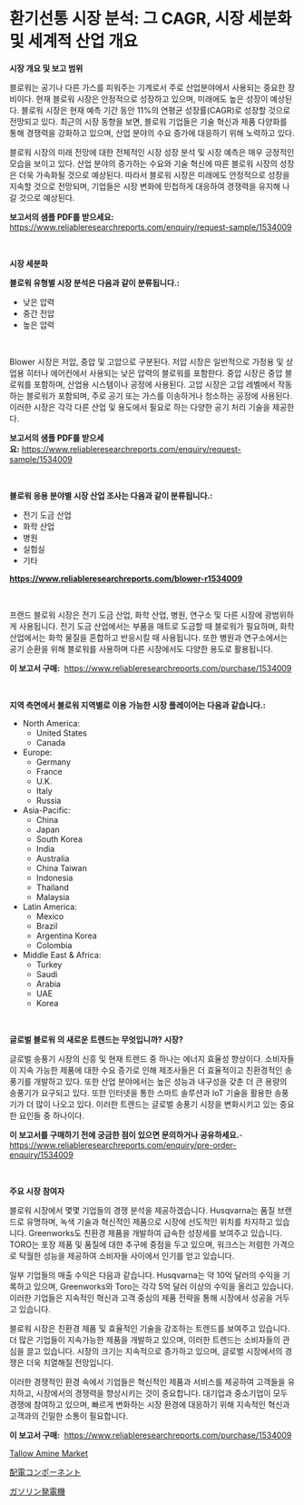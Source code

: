 <p><h1>환기선통 시장 분석: 그 CAGR, 시장 세분화 및 세계적 산업 개요</h1></p><p><strong>시장 개요 및 보고 범위</strong></p>
<p><p>블로워는 공기나 다른 가스를 피워주는 기계로서 주로 산업분야에서 사용되는 중요한 장비이다. 현재 블로워 시장은 안정적으로 성장하고 있으며, 미래에도 높은 성장이 예상된다. 블로워 시장은 현재 예측 기간 동안 11%의 연평균 성장률(CAGR)로 성장할 것으로 전망되고 있다. 최근의 시장 동향을 보면, 블로워 기업들은 기술 혁신과 제품 다양화를 통해 경쟁력을 강화하고 있으며, 산업 분야의 수요 증가에 대응하기 위해 노력하고 있다.</p><p>블로워 시장의 미래 전망에 대한 전체적인 시장 성장 분석 및 시장 예측은 매우 긍정적인 모습을 보이고 있다. 산업 분야의 증가하는 수요와 기술 혁신에 따른 블로워 시장의 성장은 더욱 가속화될 것으로 예상된다. 따라서 블로워 시장은 미래에도 안정적으로 성장을 지속할 것으로 전망되며, 기업들은 시장 변화에 민첩하게 대응하여 경쟁력을 유지해 나갈 것으로 예상된다.</p></p>
<p><strong>보고서의 샘플 PDF를 받으세요:</strong> <a href="https://www.reliableresearchreports.com/enquiry/request-sample/1534009">https://www.reliableresearchreports.com/enquiry/request-sample/1534009</a></p>
<p>&nbsp;</p>
<p><strong>시장 세분화</strong></p>
<p><strong>블로워 유형별 시장 분석은 다음과 같이 분류됩니다.:</strong></p>
<p><ul><li>낮은 압력</li><li>중간 전압</li><li>높은 압력</li></ul></p>
<p>&nbsp;</p>
<p><p>Blower 시장은 저압, 중압 및 고압으로 구분된다. 저압 시장은 일반적으로 가정용 및 상업용 히터나 에어컨에서 사용되는 낮은 압력의 블로워를 포함한다. 중압 시장은 중압 블로워를 포함하며, 산업용 시스템이나 공정에 사용된다. 고압 시장은 고압 레벨에서 작동하는 블로워가 포함되며, 주로 공기 또는 가스를 이송하거나 청소하는 공정에 사용된다. 이러한 시장은 각각 다른 산업 및 용도에서 필요로 하는 다양한 공기 처리 기술을 제공한다.</p></p>
<p><strong>보고서의 샘플 PDF를 받으세요:</strong>&nbsp;<a href="https://www.reliableresearchreports.com/enquiry/request-sample/1534009">https://www.reliableresearchreports.com/enquiry/request-sample/1534009</a></p>
<p>&nbsp;</p>
<p><strong> 블로워 응용 분야별 시장 산업 조사는 다음과 같이 분류됩니다.:</strong></p>
<p><ul><li>전기 도금 산업</li><li>화학 산업</li><li>병원</li><li>실험실</li><li>기타</li></ul></p>
<p><strong><a href="https://www.reliableresearchreports.com/blower-r1534009">https://www.reliableresearchreports.com/blower-r1534009</a></strong></p>
<p>&nbsp;</p>
<p><p>프랜드 블로워 시장은 전기 도금 산업, 화학 산업, 병원, 연구소 및 다른 시장에 광범위하게 사용됩니다. 전기 도금 산업에서는 부품을 매트로 도금할 때 블로워가 필요하며, 화학 산업에서는 화학 물질을 혼합하고 반응시킬 때 사용됩니다. 또한 병원과 연구소에서는 공기 순환을 위해 블로워를 사용하며 다른 시장에서도 다양한 용도로 활용됩니다.</p></p>
<p><strong>이 보고서 구매:</strong>&nbsp; <a href="https://www.reliableresearchreports.com/purchase/1534009">https://www.reliableresearchreports.com/purchase/1534009</a></p>
<p>&nbsp;</p>
<p><strong>지역 측면에서 블로워 지역별로 이용 가능한 시장 플레이어는 다음과 같습니다.:</strong></p>
<p><ul>
    <li>
        North America:
        <ul>
            <li>United States</li>
            <li>Canada</li>
        </ul>
    </li>
    <li>
        Europe:
        <ul>
            <li>Germany</li>
            <li>France</li>
            <li>U.K.</li>
            <li>Italy</li>
            <li>Russia</li>
        </ul>
    </li>
    <li>
        Asia-Pacific:
        <ul>
            <li>China</li>
            <li>Japan</li>
            <li>South Korea</li>
            <li>India</li>
            <li>Australia</li>
            <li>China Taiwan</li>
            <li>Indonesia</li>
            <li>Thailand</li>
            <li>Malaysia</li>
        </ul>
    </li>
    <li>
        Latin America:
        <ul>
            <li>Mexico</li>
            <li>Brazil</li>
            <li>Argentina Korea</li>
            <li>Colombia</li>
        </ul>
    </li>
    <li>
        Middle East & Africa:
        <ul>
            <li>Turkey</li>
            <li>Saudi</li>
            <li>Arabia</li>
            <li>UAE</li>
            <li>Korea</li>
        </ul>
    </li>
    </ul></p>
<p>&nbsp;</p>
<p><strong>글로벌 블로워 의 새로운 트렌드는 무엇입니까? 시장?</strong></p>
<p><p>글로벌 송풍기 시장의 신흥 및 현재 트렌드 중 하나는 에너지 효율성 향상이다. 소비자들이 지속 가능한 제품에 대한 수요 증가로 인해 제조사들은 더 효율적이고 친환경적인 송풍기를 개발하고 있다. 또한 산업 분야에서는 높은 성능과 내구성을 갖춘 더 큰 용량의 송풍기가 요구되고 있다. 또한 인터넷을 통한 스마트 솔루션과 IoT 기술을 활용한 송풍기가 더 많이 나오고 있다. 이러한 트렌드는 글로벌 송풍기 시장을 변화시키고 있는 중요한 요인들 중 하나이다.</p></p>
<p><strong>이 보고서를 구매하기 전에 궁금한 점이 있으면 문의하거나 공유하세요.</strong>- <a href="https://www.reliableresearchreports.com/enquiry/pre-order-enquiry/1534009">https://www.reliableresearchreports.com/enquiry/pre-order-enquiry/1534009</a></p>
<p>&nbsp;</p>
<p><strong>주요 시장 참여자</strong></p>
<p><p>블로워 시장에서 몇몇 기업들의 경쟁 분석을 제공하겠습니다. Husqvarna는 품질 브랜드로 유명하며, 녹색 기술과 혁신적인 제품으로 시장에 선도적인 위치를 차지하고 있습니다. Greenworks도 친환경 제품을 개발하여 급속한 성장세를 보여주고 있습니다. TORO는 포장 제품 및 품질에 대한 추구에 중점을 두고 있으며, 워크스는 저렴한 가격으로 탁월한 성능을 제공하여 소비자들 사이에서 인기를 얻고 있습니다.</p><p>일부 기업들의 매출 수익은 다음과 같습니다. Husqvarna는 약 10억 달러의 수익을 기록하고 있으며, Greenworks와 Toro는 각각 5억 달러 이상의 수익을 올리고 있습니다. 이러한 기업들은 지속적인 혁신과 고객 중심의 제품 전략을 통해 시장에서 성공을 거두고 있습니다.</p><p>블로워 시장은 친환경 제품 및 효율적인 기술을 강조하는 트렌드를 보여주고 있습니다. 더 많은 기업들이 지속가능한 제품을 개발하고 있으며, 이러한 트렌드는 소비자들의 관심을 끌고 있습니다. 시장의 크기는 지속적으로 증가하고 있으며, 글로벌 시장에서의 경쟁은 더욱 치열해질 전망입니다.</p><p>이러한 경쟁적인 환경 속에서 기업들은 혁신적인 제품과 서비스를 제공하여 고객들을 유치하고, 시장에서의 경쟁력을 향상시키는 것이 중요합니다. 대기업과 중소기업이 모두 경쟁에 참여하고 있으며, 빠르게 변화하는 시장 환경에 대응하기 위해 지속적인 혁신과 고객과의 긴밀한 소통이 필요합니다.</p></p>
<p><strong>이 보고서 구매:</strong>&nbsp;&nbsp;<a href="https://www.reliableresearchreports.com/purchase/1534009">https://www.reliableresearchreports.com/purchase/1534009</a></p>
<p><p><a href="https://metal-farmhouse-e95.notion.site/Tallow-Amine-Market-Research-Report-Provides-Critical-Insights-that-can-help-Shape-Business-Developm-50ae7581078647cd91b427b1bb548970">Tallow Amine Market</a></p><p><a href="https://github.com/RodHoppe07/Market-Research-Report-List-1/blob/main/389634619189.md">配電コンポーネント</a></p><p><a href="https://github.com/laurenreichert/Market-Research-Report-List-1/blob/main/685219819188.md">ガソリン発電機</a></p></p>